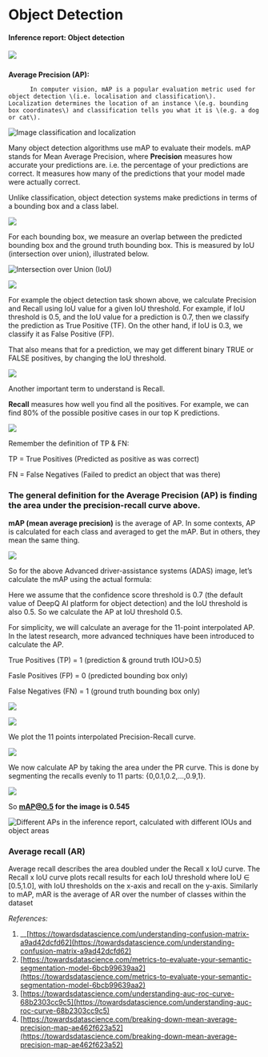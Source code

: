 # Object Detection

#### Inference report: Object detection

![](../../.gitbook/assets/con-4-6-34.png)

###

**Average Precision (AP):**

```
      In computer vision, mAP is a popular evaluation metric used for object detection \(i.e. localisation and classification\). Localization determines the location of an instance \(e.g. bounding box coordinates\) and classification tells you what it is \(e.g. a dog or cat\).
```

![Image classification and localization](../../.gitbook/assets/con-4-6-23.png)

Many object detection algorithms use mAP to evaluate their models. mAP stands for Mean Average Precision, where **Precision** measures how accurate your predictions are. i.e. the percentage of your predictions are correct. It measures how many of the predictions that your model made were actually correct.

Unlike classification, object detection systems make predictions in terms of a bounding box and a class label.

![](../../.gitbook/assets/con-4-6-24.png)

For each bounding box, we measure an overlap between the predicted bounding box and the ground truth bounding box. This is measured by IoU (intersection over union), illustrated below.

![Intersection over Union (IoU)](../../.gitbook/assets/con-4-6-26.png)

![](../../.gitbook/assets/con-4-6-27.png)

For example the object detection task shown above, we calculate Precision and Recall using IoU value for a given IoU threshold. For example, if IoU threshold is 0.5, and the IoU value for a prediction is 0.7, then we classify the prediction as True Positive (TF). On the other hand, if IoU is 0.3, we classify it as False Positive (FP).

That also means that for a prediction, we may get different binary TRUE or FALSE positives, by changing the IoU threshold.

![](../../.gitbook/assets/con-4-6-28.png)

Another important term to understand is Recall.

**Recall** measures how well you find all the positives. For example, we can find 80% of the possible positive cases in our top K predictions.

![](../../.gitbook/assets/con-4-6-10.png)

Remember the definition of TP & FN:

TP = True Positives (Predicted as positive as was correct)

FN = False Negatives (Failed to predict an object that was there)

### **The general definition for the Average Precision (AP) is finding the area under the precision-recall curve above.**

**mAP (mean average precision)** is the average of AP. In some contexts, AP is calculated for each class and averaged to get the mAP. But in others, they mean the same thing.

![](../../.gitbook/assets/con-4-6-29.png)

So for the above Advanced driver-assistance systems (ADAS) image, let’s calculate the mAP using the actual formula:

Here we assume that the confidence score threshold is 0.7 (the default value of DeepQ AI platform for object detection) and the IoU threshold is also 0.5. So we calculate the AP at IoU threshold 0.5.

For simplicity, we will calculate an average for the 11-point interpolated AP. In the latest research, more advanced techniques have been introduced to calculate the AP.

True Positives (TP) = 1 (prediction & ground truth IOU>0.5)

Fasle Positives (FP) = 0 (predicted bounding box only)

False Negatives (FN) = 1 (ground truth bounding box only)

![](../../.gitbook/assets/con-4-6-30.png)

![](../../.gitbook/assets/con-4-6-31.png)

We plot the 11 points interpolated Precision-Recall curve.

![](../../.gitbook/assets/con-4-6-32.png)

We now calculate AP by taking the area under the PR curve. This is done by segmenting the recalls evenly to 11 parts: {0,0.1,0.2,…,0.9,1}.

![](../../.gitbook/assets/con-4-6-33.png)

So **mAP@0.5 for the image is 0.545**

![Different APs in the inference report, calculated with different IOUs and object areas](../../.gitbook/assets/con-4-6-34.png)

### **Average recall (AR)**

Average recall describes the area doubled under the Recall x IoU curve. The Recall x IoU curve plots recall results for each IoU threshold where IoU ∈ \[0.5,1.0], with IoU thresholds on the x-axis and recall on the y-axis. Similarly to mAP, mAR is the average of AR over the number of classes within the dataset

_References:_

1. \_\_[https://towardsdatascience.com/understanding-confusion-matrix-a9ad42dcfd62](https://towardsdatascience.com/understanding-confusion-matrix-a9ad42dcfd62)
2. [https://towardsdatascience.com/metrics-to-evaluate-your-semantic-segmentation-model-6bcb99639aa2](https://towardsdatascience.com/metrics-to-evaluate-your-semantic-segmentation-model-6bcb99639aa2)
3. [https://towardsdatascience.com/understanding-auc-roc-curve-68b2303cc9c5](https://towardsdatascience.com/understanding-auc-roc-curve-68b2303cc9c5)
4. [https://towardsdatascience.com/breaking-down-mean-average-precision-map-ae462f623a52](https://towardsdatascience.com/breaking-down-mean-average-precision-map-ae462f623a52)
